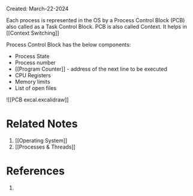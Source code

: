 Created: March-22-2024

Each process is represented in the OS by a Process Control Block (PCB) also called as a Task Control Block. PCB is also called Context. It helps in [[Context Switching]]

Process Control Block has the below components:

- Process State
- Process number
- [[Program Counter]] - address of the next line to be executed
- CPU Registers
- Memory limits
- List of open files

![[PCB excal.excalidraw]]
# Related Notes

1. [[Operating System]]
2. [[Processes & Threads]]
# References

1. 